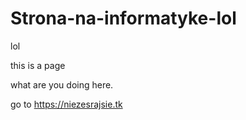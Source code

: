 # Strona-na-informatyke-lol
lol

this is a page

what are you doing here.

go to https://niezesrajsie.tk
